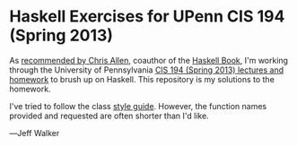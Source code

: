 # Haskell Exercises for UPenn CIS 194 (Spring 2013)

As [recommended by Chris Allen](https://github.com/bitemyapp/learnhaskell), coauthor of the [Haskell Book](http://haskellbook.com), I'm working through the University of Pennsylvania [CIS 194 (Spring 2013) lectures and homework](https://www.seas.upenn.edu/~cis194/spring13/lectures.html) to brush up on Haskell. This repository is my solutions to the homework.

I've tried to follow the class [style guide](https://www.seas.upenn.edu/~cis194/spring13/docs/style.pdf). However, the function names provided and requested are often shorter than I'd like.

&horbar;Jeff Walker
